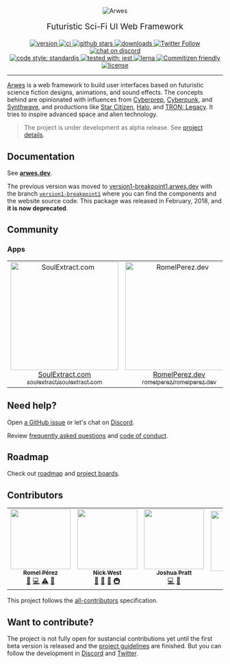 <!-- markdownlint-disable MD033 MD013 -->

<div align="center">
  <img src="./website/static/arwes.jpg" alt="Arwes" />
</div>

<p align="center" style="margin-top: 16px; font-size: 1.2rem;">
  Futuristic Sci-Fi UI Web Framework
</p>

<div align="center">
    <a href="https://npmjs.org/package/@arwes/core">
        <img src="https://img.shields.io/npm/v/@arwes/core.svg" alt="version" />
    </a>
    <a href="https://github.com/arwes/arwes/actions">
        <img src="https://github.com/arwes/arwes/workflows/ci/badge.svg" alt="ci" />
    </a>
    <a href="https://github.com/arwes/arwes">
        <img src="https://img.shields.io/github/stars/arwes/arwes.svg?style=social&label=stars" alt="github stars" />
    </a>
    <a href="https://npmjs.org/package/@arwes/core">
        <img src="https://img.shields.io/npm/dm/@arwes/core.svg" alt="downloads" />
    </a>
    <a href="https://twitter.com/arwesjs">
        <img src="https://img.shields.io/twitter/follow/arwesjs.svg?label=%40arwesjs&style=social" alt="Twitter Follow" />
    </a>
    <a href="https://discord.gg/s5sbTkw">
        <img src="https://img.shields.io/badge/chat-discord-blue.svg" alt="chat on discord" />
    </a>
</div>

<div align="center">
    <a href="https://standardjs.com">
        <img src="https://img.shields.io/badge/code_style-standardjs-d2bb09.svg" alt="code style: standardjs" />
    </a>
    <a href="https://jestjs.io">
        <img src="https://img.shields.io/badge/tested%20with-jest-15c213.svg" alt="tested with: jest" />
    </a>
    <a href="https://lernajs.io">
        <img src="https://img.shields.io/badge/maintained%20with-lerna-cc00ff.svg" alt="lerna" />
    </a>
    <a href="http://commitizen.github.io/cz-cli">
        <img src="https://img.shields.io/badge/commitizen-friendly-brightgreen.svg" alt="Commitizen friendly" />
    </a>
    <a href="https://github.com/arwes/arwes/blob/main/LICENSE">
        <img src="https://img.shields.io/github/license/arwes/arwes.svg?maxAge=2592000" alt="license" />
    </a>
</div>

----

[Arwes](https://arwes.dev) is a web framework to build user interfaces based on
futuristic science fiction designs, animations, and sound effects. The concepts
behind are opinionated with influences from [Cyberprep](https://aesthetics.fandom.com/wiki/Cyberprep),
[Cyberpunk](https://en.wikipedia.org/wiki/Cyberpunk), and [Synthwave](https://en.wikipedia.org/wiki/Synthwave),
and productions like [Star Citizen](http://robertsspaceindustries.com),
[Halo](https://www.halowaypoint.com/en-us/games), and [TRON: Legacy](http://www.imdb.com/title/tt1104001).
It tries to inspire advanced space and alien technology.

> The project is under development as alpha release. See [project details](https://arwes.dev/project).

## Documentation

See **[arwes.dev](https://arwes.dev)**.

The previous version was moved to [version1-breakpoint1.arwes.dev](https://version1-breakpoint1.arwes.dev)
with the branch [`version1-breakpoint1`](https://github.com/arwes/arwes/tree/version1-breakpoint1)
where you can find the components and the website source code. This package was
released in February, 2018, and **it is now deprecated**.

## Community

### Apps

<!-- ARWES-COMMUNITY-APPS:START -->
<table>
<tr>
<td align="center"><a href="https://soulextract.com"><img src="./website/static/community/apps/images/soulextract.com.jpg" width="252px;" alt="SoulExtract.com" /></a><br /><a href="https://soulextract.com">SoulExtract.com</a><br /><a href="https://github.com/soulextract/soulextract.com"><sub>soulextract/soulextract.com</sub></a></td>
<td align="center"><a href="https://romelperez.dev"><img src="./website/static/community/apps/images/romelperez.dev.jpg" width="252px;" alt="RomelPerez.dev" /></a><br /><a href="https://romelperez.dev">RomelPerez.dev</a><br /><a href="https://github.com/romelperez/romelperez.dev"><sub>romelperez/romelperez.dev</sub></a></td>
</tr>
</table>
<!-- ARWES-COMMUNITY-APPS:END -->

## Need help?

Open [a GitHub issue](https://github.com/arwes/arwes/issues/new/choose) or let's
chat on [Discord](https://discord.gg/s5sbTkw).

Review [frequently asked questions](https://arwes.dev/project/faq) and
[code of conduct](https://arwes.dev/community/code-of-conduct).

## Roadmap

Check out [roadmap](https://arwes.dev/project/roadmap) and [project boards](https://github.com/arwes/arwes/projects).

## Contributors

<!-- ALL-CONTRIBUTORS-LIST:START - Do not remove or modify this section -->
<!-- prettier-ignore-start -->
<!-- markdownlint-disable -->
<table>
  <tr>
    <td align="center"><a href="https://RomelPerez.dev"><img src="https://avatars2.githubusercontent.com/u/1393135?v=4?s=140" width="140px;" alt=""/><br /><sub><b>Romel Pérez</b></sub></a><br /><a href="#projectManagement-romelperez" title="Project Management">📆</a> <a href="https://github.com/arwes/arwes/commits?author=romelperez" title="Code">💻</a> <a href="https://github.com/arwes/arwes/commits?author=romelperez" title="Tests">⚠️</a> <a href="https://github.com/arwes/arwes/commits?author=romelperez" title="Documentation">📖</a></td>
    <td align="center"><a href="https://nickwe.st"><img src="https://avatars1.githubusercontent.com/u/3742496?v=4?s=140" width="140px;" alt=""/><br /><sub><b>Nick West</b></sub></a><br /><a href="https://github.com/arwes/arwes/commits?author=njwest" title="Documentation">📖</a> <a href="#ideas-njwest" title="Ideas, Planning, & Feedback">🤔</a> <a href="#research-njwest" title="Research">🔬</a> <a href="#infra-njwest" title="Infrastructure (Hosting, Build-Tools, etc)">🚇</a></td>
    <td align="center"><a href="https://github.com/jdpnielsen"><img src="https://avatars3.githubusercontent.com/u/8746698?v=4?s=140" width="140px;" alt=""/><br /><sub><b>Joshua Pratt</b></sub></a><br /><a href="https://github.com/arwes/arwes/commits?author=jdpnielsen" title="Code">💻</a> <a href="https://github.com/arwes/arwes/pulls?q=is%3Apr+reviewed-by%3Ajdpnielsen" title="Reviewed Pull Requests">👀</a></td>
    <td align="center"><a href="https://github.com/Dessix"><img src="https://avatars.githubusercontent.com/u/434942?v=4?s=140" width="140px;" alt=""/><br /><sub><b>Zoey</b></sub></a><br /><a href="#ideas-Dessix" title="Ideas, Planning, & Feedback">🤔</a> <a href="https://github.com/arwes/arwes/pulls?q=is%3Apr+reviewed-by%3ADessix" title="Reviewed Pull Requests">👀</a></td>
  </tr>
</table>

<!-- markdownlint-restore -->
<!-- prettier-ignore-end -->

<!-- ALL-CONTRIBUTORS-LIST:END -->

This project follows the [all-contributors](https://github.com/kentcdodds/all-contributors)
specification.

## Want to contribute?

The project is not fully open for sustancial contributions yet until the
first beta version is released and the [project guidelines](https://arwes.dev/project/guidelines)
are finished. But you can follow the development in [Discord](https://discord.gg/s5sbTkw)
and [Twitter](https://twitter.com/arwesjs).
